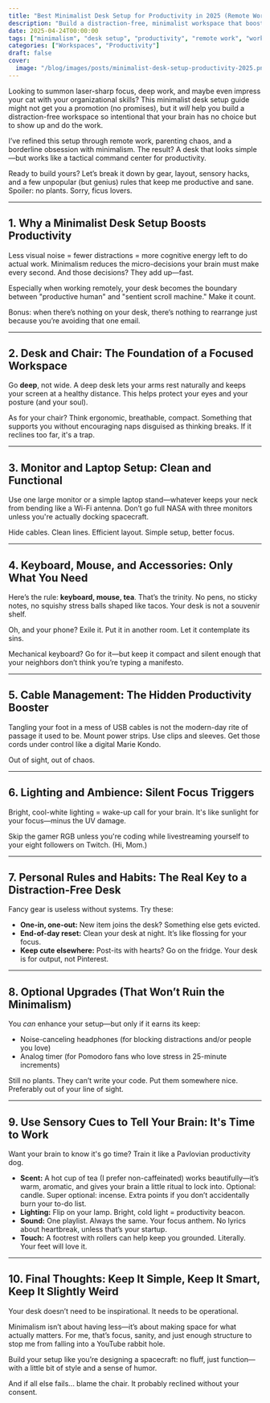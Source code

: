 ```yaml
---
title: "Best Minimalist Desk Setup for Productivity in 2025 (Remote Work Edition)"
description: "Build a distraction-free, minimalist workspace that boosts your productivity in 2025. A witty, smart guide for remote workers, developers, and deep work fanatics."
date: 2025-04-24T00:00:00
tags: ["minimalism", "desk setup", "productivity", "remote work", "workspace"]
categories: ["Workspaces", "Productivity"]
draft: false
cover:
  image: "/blog/images/posts/minimalist-desk-setup-productivity-2025.png"
---
```

Looking to summon laser-sharp focus, deep work, and maybe even impress your cat with your organizational skills? This minimalist desk setup guide might not get you a promotion (no promises), but it *will* help you build a distraction-free workspace so intentional that your brain has no choice but to show up and do the work.

I’ve refined this setup through remote work, parenting chaos, and a borderline obsession with minimalism. The result? A desk that looks simple—but works like a tactical command center for productivity.

Ready to build yours? Let’s break it down by gear, layout, sensory hacks, and a few unpopular (but genius) rules that keep me productive and sane. Spoiler: no plants. Sorry, ficus lovers.

---

## 1. Why a Minimalist Desk Setup Boosts Productivity

Less visual noise = fewer distractions = more cognitive energy left to do actual work. Minimalism reduces the micro-decisions your brain must make every second. And those decisions? They add up—fast.

Especially when working remotely, your desk becomes the boundary between "productive human" and "sentient scroll machine." Make it count.

Bonus: when there’s nothing on your desk, there’s nothing to rearrange just because you’re avoiding that one email.

---

## 2. Desk and Chair: The Foundation of a Focused Workspace

Go **deep**, not wide. A deep desk lets your arms rest naturally and keeps your screen at a healthy distance. This helps protect your eyes and your posture (and your soul).

As for your chair? Think ergonomic, breathable, compact. Something that supports you without encouraging naps disguised as thinking breaks. If it reclines too far, it's a trap.

---

## 3. Monitor and Laptop Setup: Clean and Functional

Use one large monitor or a simple laptop stand—whatever keeps your neck from bending like a Wi-Fi antenna. Don’t go full NASA with three monitors unless you're actually docking spacecraft.

Hide cables. Clean lines. Efficient layout. Simple setup, better focus.

---

## 4. Keyboard, Mouse, and Accessories: Only What You Need

Here’s the rule: **keyboard, mouse, tea**. That’s the trinity. No pens, no sticky notes, no squishy stress balls shaped like tacos. Your desk is not a souvenir shelf.

Oh, and your phone? Exile it. Put it in another room. Let it contemplate its sins.

Mechanical keyboard? Go for it—but keep it compact and silent enough that your neighbors don’t think you’re typing a manifesto.

---

## 5. Cable Management: The Hidden Productivity Booster

Tangling your foot in a mess of USB cables is not the modern-day rite of passage it used to be. Mount power strips. Use clips and sleeves. Get those cords under control like a digital Marie Kondo.

Out of sight, out of chaos.

---

## 6. Lighting and Ambience: Silent Focus Triggers

Bright, cool-white lighting = wake-up call for your brain. It's like sunlight for your focus—minus the UV damage.

Skip the gamer RGB unless you're coding while livestreaming yourself to your eight followers on Twitch. (Hi, Mom.)

---

## 7. Personal Rules and Habits: The Real Key to a Distraction-Free Desk

Fancy gear is useless without systems. Try these:

- **One-in, one-out:** New item joins the desk? Something else gets evicted.
- **End-of-day reset:** Clean your desk at night. It’s like flossing for your focus.
- **Keep cute elsewhere:** Post-its with hearts? Go on the fridge. Your desk is for output, not Pinterest.

---

## 8. Optional Upgrades (That Won’t Ruin the Minimalism)

You *can* enhance your setup—but only if it earns its keep:

- Noise-canceling headphones (for blocking distractions and/or people you love)
- Analog timer (for Pomodoro fans who love stress in 25-minute increments)

Still no plants. They can’t write your code. Put them somewhere nice. Preferably out of your line of sight.

---

## 9. Use Sensory Cues to Tell Your Brain: It's Time to Work

Want your brain to know it's go time? Train it like a Pavlovian productivity dog.

- **Scent:** A hot cup of tea (I prefer non-caffeinated) works beautifully—it’s warm, aromatic, and gives your brain a little ritual to lock into. Optional: candle. Super optional: incense. Extra points if you don’t accidentally burn your to-do list.
- **Lighting:** Flip on your lamp. Bright, cold light = productivity beacon.
- **Sound:** One playlist. Always the same. Your focus anthem. No lyrics about heartbreak, unless that’s your startup.
- **Touch:** A footrest with rollers can help keep you grounded. Literally. Your feet will love it.

---

## 10. Final Thoughts: Keep It Simple, Keep It Smart, Keep It Slightly Weird

Your desk doesn’t need to be inspirational. It needs to be operational.

Minimalism isn’t about having less—it’s about making space for what actually matters. For me, that’s focus, sanity, and just enough structure to stop me from falling into a YouTube rabbit hole.

Build your setup like you’re designing a spacecraft: no fluff, just function—with a little bit of style and a sense of humor.

And if all else fails... blame the chair. It probably reclined without your consent.

